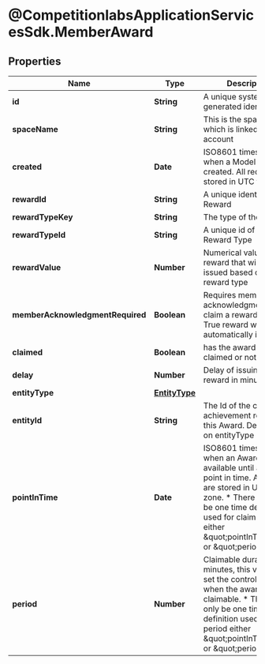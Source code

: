 # @CompetitionlabsApplicationServicesSdk.MemberAward

## Properties

Name | Type | Description | Notes
------------ | ------------- | ------------- | -------------
**id** | **String** | A unique system generated identifier | [readonly] 
**spaceName** | **String** | This is the space name which is linked to the account | [readonly] 
**created** | **Date** | ISO8601 timestamp for when a Model was created. All records are stored in UTC time zone | [readonly] 
**rewardId** | **String** | A unique identifier of a Reward | 
**rewardTypeKey** | **String** | The type of the Reward | 
**rewardTypeId** | **String** | A unique id of the Reward Type | 
**rewardValue** | **Number** | Numerical value of the reward that will be issued based on the reward type | 
**memberAcknowledgmentRequired** | **Boolean** | Requires member acknowledgment to claim a reward. If set to True reward will not be automatically issued | [optional] 
**claimed** | **Boolean** | has the award been claimed or not | 
**delay** | **Number** | Delay of issuing a reward in minutes | [optional] 
**entityType** | [**EntityType**](EntityType.md) |  | 
**entityId** | **String** | The Id of the contest or achievement related to this Award. Dependant on entityType | 
**pointInTime** | **Date** | ISO8601 timestamp for when an Award is available until a specific point in time. All records are stored in UTC time zone. * There can only be one time definition used for claim period either \&quot;pointInTime\&quot; or \&quot;period\&quot; | [optional] 
**period** | **Number** | Claimable duration in minutes, this value will set the controls until when the award is claimable. * There can only be one time definition used for claim period either \&quot;pointInTime\&quot; or \&quot;period\&quot; | [optional] 


